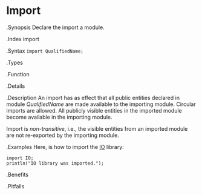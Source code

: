 # Import

.Synopsis
Declare the import a module.

.Index
import

.Syntax
`import QualifiedName;`

.Types

.Function

.Details

.Description
An import has as effect that all public entities declared in module _QualifiedName_ are made available to the importing module. Circular imports are allowed. All publicly visible entities in the imported module become available in the importing module.

Import is _non-transitive_, i.e., the visible entities from an imported module are not re-exported by the importing module.

.Examples
Here, is how to import the [IO]((Libraries:Prelude-IO)) library:
```rascal-shell
import IO;
println("IO library was imported.");
```

.Benefits

.Pitfalls

